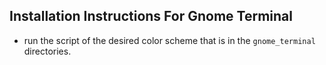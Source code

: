 ## Installation Instructions For Gnome Terminal
+ run the script of the desired color scheme that is in the `gnome_terminal`
  directories.

